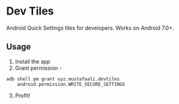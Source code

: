 # Dev Tiles

Android Quick Settings tiles for developers. Works on Android 7.0+.

## Usage
1. Install the app
2. Grant permission - 
```
adb shell pm grant xyz.mustafaali.devtiles
    android.permission.WRITE_SECURE_SETTINGS
```
3. Profit\!